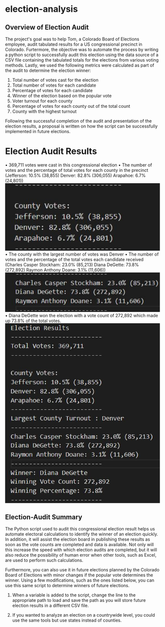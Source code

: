 # election-analysis
## Overview of Election Audit
The project's goal was to help Tom, a Colorado Board of Elections employee, audit tabulated results for a US congressional precinct in Colorado. Furtermore, the objective was to automate the process by writing a python script to successfully audit this election using the data source of a CSV file containing the tabulated totals for the elections from various voting methods. Lastly, we used the following metrics were calculated as part of the audit to determine the election winner:

1. Total number of votes cast for the election
2. Total number of votes for each candidate
3. Percentage of votes for each candidate
4. Winner of the election based on the popular vote
5. Voter turnout for each county
6. Percentage of votes for each county out of the total count
7. County with the highest turnout

Following the successful completion of the audit and presentation of the election results, a proposal is written on how the script can be successfully implemented in future elections.

# Election Audit Results

• 369,711 votes were cast in this congressional election
• The number of votes and the percentage of total votes for each county in the precinct (Jefferson: 10.5% (38,855) Denver: 82.8% (306,055) Arapahoe: 6.7% (24,801))
![](Resources/CountyResults.png)
• The county with the largest number of votes was Denver
• The number of votes and the percentage of the total votes each candidate received (Charles Casper Stockham: 23.0% (85,213) Diana DeGette: 73.8% (272,892) Raymon Anthony Doane: 3.1% (11,606))
![](Resources/CandidateResults.png)
• Diana DeGette won the election with a vote count of 272,892 which made up 73.8% of the total votes.
![](Resources/ElectionResults.png)

## Election-Audit Summary
The Python script used to audit this congressional election result helps us automate electoral calculations to identify the winner of an election quickly. In addition, it will assist the election board in publishing these results as soon as the vote counts are completed and data is available. Not only will this increase the speed with which election audits are completed, but it will also reduce the possibility of human error when other tools, such as Excel, are used to perform such calculations. 

Furthermore, you can also use it in future elections planned by the Colorado Board of Elections with minor changes if the popular vote determines the winner. Using a few modifications, such as the ones listed below, you can use this same script to determine winners of future elections.

1. When a variable is added to the script, change the line to the appropriate path to load and save the path as you will store future election results in a different CSV file.

2. If you wanted to analyze an election on a countrywide level, you could use the same tools but use states instead of counties.
